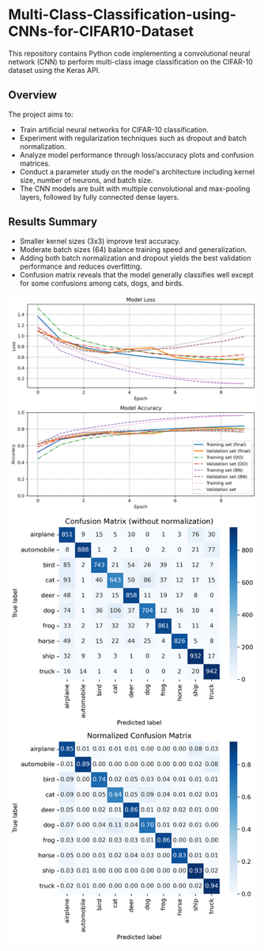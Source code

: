 # Multi-Class-Classification-using-CNNs-for-CIFAR10-Dataset
This repository contains Python code implementing a convolutional neural network (CNN) to perform multi-class image classification on the CIFAR-10 dataset using the Keras API.

## Overview
The project aims to:
- Train artificial neural networks for CIFAR-10 classification.
- Experiment with regularization techniques such as dropout and batch normalization.
- Analyze model performance through loss/accuracy plots and confusion matrices.
- Conduct a parameter study on the model's architecture including kernel size, number of neurons, and batch size.
- The CNN models are built with multiple convolutional and max-pooling layers, followed by fully connected dense layers. 

## Results Summary
- Smaller kernel sizes (3x3) improve test accuracy.
- Moderate batch sizes (64) balance training speed and generalization.
- Adding both batch normalization and dropout yields the best validation performance and reduces overfitting.
- Confusion matrix reveals that the model generally classifies well except for some confusions among cats, dogs, and birds.

<img src="Q1_loss_acc.png" width="600">

<img src="Q1_confusion.png" width="600">


